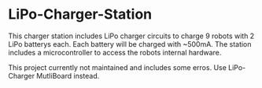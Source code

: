 LiPo-Charger-Station
====================
This charger station includes LiPo charger circuits to charge 9 robots with 2 LiPo batterys each.
Each battery will be charged with ~500mA. The station includes a microcontroller to access the robots internal hardware.

This project currently not maintained and includes some erros. Use LiPo-Charger MutliBoard instead.
